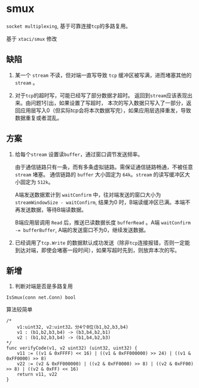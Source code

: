 # smux

`socket multiplexing`, 基于可靠连接`tcp`的多路复用。

基于 `xtaci/smux` 修改

## 缺陷

1. 某一个 `stream` 不读，但对端一直写导致 `tcp` 缓冲区被写满，进而堵塞其他的 `stream` 。

2. 对于`tcp`的超时写，可能已经写了部分数据才超时。 返回到`stream`应该表现出来。由问题1引出，如果设置了写超时，
    本次的写入数据只写入了一部分，返回应用层写入0（但实际tcp会将本次数据写完），如果应用层选择重发，导致数据重复或者混乱。

## 方案

1. 给每个`stream` 设置读`buffer`，通过窗口调节发送频率。

    由于通信链路只有一条，而有多条虚拟链路。需保证通信链路畅通，不被任意 `stream` 堵塞。
    通信链路的 `buffer` 大小固定为 `64k`。`stream` 的读写缓冲区大小固定为 `512k`。

    A端发送数据累计到 `waitConfirm` 中，往对端发送的窗口大小为 `streamWindowSize - waitConfirm`, 
    结果为0 时，B端读缓冲区已满。本端不再发送数据，等待B端读数据。

    B端应用层调用 `Read` 后，推送已读数据长度 `bufferRead` 。A端 `waitConfirm -= bufferBuffer`, 
    A端的发送窗口不为0，继续发送数据。

2. 已经调用了`tcp.Write` 的数据默认成功发送（除非`tcp`连接报错，否则一定能到达对端，即使会堵塞一段时间），如果写超时先到，则放弃本次的写。

    
## 新增

1. 判断对端是否是多路复用

`IsSmux(conn net.Conn) bool `

算法较简单
```
/*
	v1:uint32, v2:uint32。分4个8位(b1,b2,b3,b4)
	v1 : (b1,b2,b3,b4) -> (b3,b4,b2,b1)
	v2 : (b1,b2,b3,b4) -> (b1,b4,b2,b3)
*/
func verifyCode(v1, v2 uint32) (uint32, uint32) {
	v11 := ((v1 & 0xFFFF) << 16) | ((v1 & 0xFF000000) >> 24) | ((v1 & 0xFF0000) >> 8)
	v22 := (v2 & 0xFF000000) | ((v2 & 0xFF0000) >> 8) | ((v2 & 0xFF00) >> 8) | ((v2 & 0xFF) << 16)
	return v11, v22
}
```